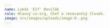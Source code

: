 ```yaml
---
name: Lukáš 'Elf' Reviľák
role: Hlavný co-org, Chef a renesančný človek.
image: src/images/uploads/image-6-.png
---
```

